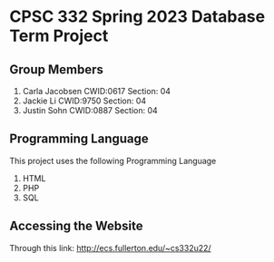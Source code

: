 # CPSC 332 Spring 2023 Database Term Project

## Group Members

1. Carla Jacobsen CWID:0617 Section: 04
2. Jackie Li      CWID:9750 Section: 04
3. Justin Sohn    CWID:0887 Section: 04

## Programming Language

This project uses the following Programming Language

1. HTML
2. PHP
3. SQL

## Accessing the Website

Through this link: http://ecs.fullerton.edu/~cs332u22/

